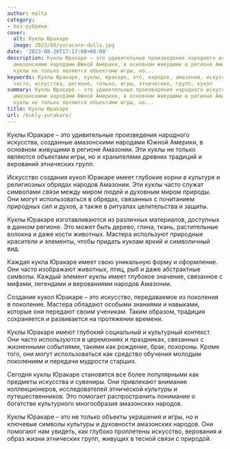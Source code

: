 ```yaml
---
author: malta
category:
- без-рубрики
cover:
  alt: Куклы Юракаре
  image: 2023/08/yuracare-dolls.jpg
date: '2023-08-20T17:17:08+00:00'
description: Куклы Юракаре – это удивительные произведения народного искусства, созданные
  амазонскими народами Южной Америки, в основном живущими в регионе Амазонии. Эти
  куклы не только являются объектами игры, но...
keywords: Куклы Юракаре, куклы, юракаре, это, народов, амазонии, искусство, имеет,
  часто, искусства, регионе, только, игры, этнических, групп, кукол
summary: Куклы Юракаре – это удивительные произведения народного искусства, созданные
  амазонскими народами Южной Америки, в основном живущими в регионе Амазонии. Эти
  куклы не только являются объектами игры, но...
title: Куклы Юракаре
url: /kukly-yurakare/
---
```


Куклы Юракаре – это удивительные произведения народного искусства, созданные амазонскими народами Южной Америки, в основном живущими в регионе Амазонии. Эти куклы не только являются объектами игры, но и хранителями древних традиций и верований этнических групп.

Искусство создания кукол Юракаре имеет глубокие корни в культуре и религиозных обрядах народов Амазонии. Эти куклы часто служат символами связи между миром людей и духовным миром природы. Они могут использоваться в обрядах, связанных с почитанием природных сил и духов, а также в ритуалах целительства и защиты.

Куклы Юракаре изготавливаются из различных материалов, доступных в данном регионе. Это может быть дерево, глина, ткань, растительные волокна и даже кости животных. Мастера используют природные красители и элементы, чтобы придать куклам яркий и символичный вид.

Каждая кукла Юракаре имеет свою уникальную форму и оформление. Они часто изображают животных, птиц, рыб и даже абстрактные символы. Каждый элемент куклы имеет глубокое значение, связанное с мифами, легендами и верованиями народов Амазонии.

Создание кукол Юракаре – это искусство, передаваемое из поколения в поколение. Мастера обладают особыми знаниями и навыками, которые они передают своим ученикам. Таким образом, традиция сохраняется и развивается на протяжении времени.

Куклы Юракаре имеют глубокий социальный и культурный контекст. Они часто используются в церемониях и праздниках, связанных с жизненными событиями, такими как рождение, брак, похороны. Кроме того, они могут использоваться как средство обучения молодым поколениям и передачи мудрости старших.

Сегодня куклы Юракаре становятся все более популярными как предметы искусства и сувениры. Они привлекают внимание коллекционеров, исследователей этнической культуры и путешественников. Это помогает распространить понимание о богатстве культурного многообразия амазонских народов.

Куклы Юракаре – это не только объекты украшения и игры, но и ключевые символы культуры и духовности амазонских народов. Они помогают нам увидеть, как глубоко проплетены искусство, верования и образ жизни этнических групп, живущих в тесной связи с природой.